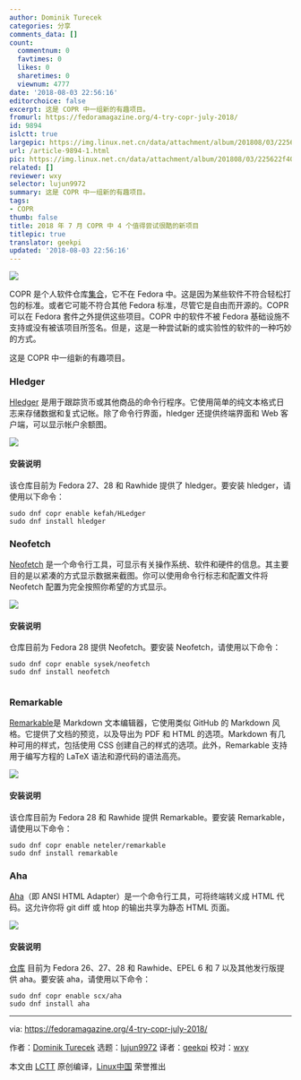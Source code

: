 ```yaml
---
author: Dominik Turecek
categories: 分享
comments_data: []
count:
  commentnum: 0
  favtimes: 0
  likes: 0
  sharetimes: 0
  viewnum: 4777
date: '2018-08-03 22:56:16'
editorchoice: false
excerpt: 这是 COPR 中一组新的有趣项目。
fromurl: https://fedoramagazine.org/4-try-copr-july-2018/
id: 9894
islctt: true
largepic: https://img.linux.net.cn/data/attachment/album/201808/03/225622f40kxkzkppyl2pg4.jpg
url: /article-9894-1.html
pic: https://img.linux.net.cn/data/attachment/album/201808/03/225622f40kxkzkppyl2pg4.jpg.thumb.jpg
related: []
reviewer: wxy
selector: lujun9972
summary: 这是 COPR 中一组新的有趣项目。
tags:
- COPR
thumb: false
title: 2018 年 7 月 COPR 中 4 个值得尝试很酷的新项目
titlepic: true
translator: geekpi
updated: '2018-08-03 22:56:16'
---
```


![](/data/attachment/album/201808/03/225622f40kxkzkppyl2pg4.jpg)


COPR 是个人软件仓库[集合](https://copr.fedorainfracloud.org/)，它不在 Fedora 中。这是因为某些软件不符合轻松打包的标准。或者它可能不符合其他 Fedora 标准，尽管它是自由而开源的。COPR 可以在 Fedora 套件之外提供这些项目。COPR 中的软件不被 Fedora 基础设施不支持或没有被该项目所签名。但是，这是一种尝试新的或实验性的软件的一种巧妙的方式。


这是 COPR 中一组新的有趣项目。


### Hledger


[Hledger](http://hledger.org/) 是用于跟踪货币或其他商品的命令行程序。它使用简单的纯文本格式日志来存储数据和复式记帐。除了命令行界面，hledger 还提供终端界面和 Web 客户端，可以显示帐户余额图。


![](/data/attachment/album/201808/03/225622ki96rrl0wm9rwyd2.png)


#### 安装说明


该仓库目前为 Fedora 27、28 和 Rawhide 提供了 hledger。要安装 hledger，请使用以下命令：



```
sudo dnf copr enable kefah/HLedger
sudo dnf install hledger

```

### Neofetch


[Neofetch](https://github.com/dylanaraps/neofetch) 是一个命令行工具，可显示有关操作系统、软件和硬件的信息。其主要目的是以紧凑的方式显示数据来截图。你可以使用命令行标志和配置文件将 Neofetch 配置为完全按照你希望的方式显示。


![](/data/attachment/album/201808/03/225623pc2xhfpobfjdox2e.png)


#### 安装说明


仓库目前为 Fedora 28 提供 Neofetch。要安装 Neofetch，请使用以下命令：



```
sudo dnf copr enable sysek/neofetch
sudo dnf install neofetch


```

### Remarkable


[Remarkable](https://remarkableapp.github.io/linux.html)是 Markdown 文本编辑器，它使用类似 GitHub 的 Markdown 风格。它提供了文档的预览，以及导出为 PDF 和 HTML 的选项。Markdown 有几种可用的样式，包括使用 CSS 创建自己的样式的选项。此外，Remarkable 支持用于编写方程的 LaTeX 语法和源代码的语法高亮。


![](/data/attachment/album/201808/03/225624d0efqrdh74gzr5qr.png)


#### 安装说明


该仓库目前为 Fedora 28 和 Rawhide 提供 Remarkable。要安装 Remarkable，请使用以下命令：



```
sudo dnf copr enable neteler/remarkable
sudo dnf install remarkable

```

### Aha


[Aha](https://github.com/theZiz/aha)（即 ANSI HTML Adapter）是一个命令行工具，可将终端转义成 HTML 代码。这允许你将 git diff 或 htop 的输出共享为静态 HTML 页面。


![](/data/attachment/album/201808/03/225624kbn54h5x1n5m1bu1.png)


#### 安装说明


[仓库](https://copr.fedorainfracloud.org/coprs/scx/aha/) 目前为 Fedora 26、27、28 和 Rawhide、EPEL 6 和 7 以及其他发行版提供 aha。要安装 aha，请使用以下命令：



```
sudo dnf copr enable scx/aha
sudo dnf install aha

```



---


via: <https://fedoramagazine.org/4-try-copr-july-2018/>


作者：[Dominik Turecek](https://fedoramagazine.org) 选题：[lujun9972](https://github.com/lujun9972) 译者：[geekpi](https://github.com/geekpi) 校对：[wxy](https://github.com/wxy)


本文由 [LCTT](https://github.com/LCTT/TranslateProject) 原创编译，[Linux中国](https://linux.cn/) 荣誉推出